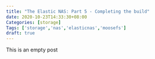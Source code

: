 ```yaml
---
title: "The Elastic NAS: Part 5 - Completing the build"
date: 2020-10-23T14:33:30+08:00
Categories: [storage]
Tags: ['storage','nas','elasticnas','moosefs']
draft: true
---
```


This is an empty post
